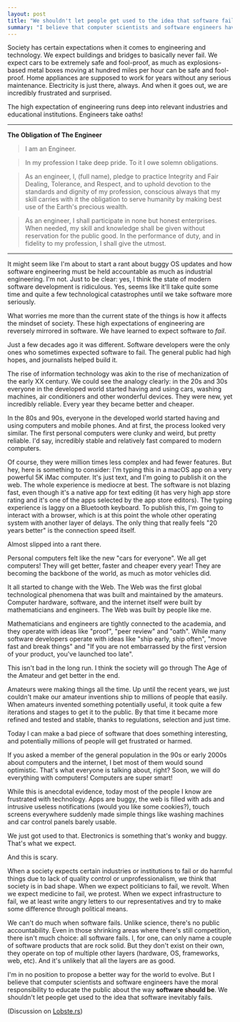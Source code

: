 ```yaml
---
layout: post
title: "We shouldn't let people get used to the idea that software fails"
summary: "I believe that computer scientists and software engineers have the moral responsibility to tell the public that software's failure is not acceptable, not how the things are supposed to be."
---
```


Society has certain expectations when it comes to engineering and technology. We expect buildings and bridges to basically never fail. We expect cars to be extremely safe and fool-proof, as much as explosions-based metal boxes moving at hundred miles per hour can be safe and fool-proof. Home appliances are supposed to work for years without any serious maintenance. Electricity is just there, always. And when it goes out, we are incredibly frustrated and surprised. 

The high expectation of engineering runs deep into relevant industries and educational institutions. Engineers take oaths!

---

**The Obligation of The Engineer**
 
> I am an Engineer.

> In my profession I take deep pride. To it I owe solemn obligations.

> As an engineer, I, (full name), pledge to practice Integrity and Fair Dealing, Tolerance, and Respect, and to uphold devotion to the standards and dignity of my profession, conscious always that my skill carries with it the obligation to serve humanity by making best use of the Earth's precious wealth.

> As an engineer, I shall participate in none but honest enterprises. When needed, my skill and knowledge shall be given without reservation for the public good. In the performance of duty, and in fidelity to my profession, I shall give the utmost.

---

It might seem like I'm about to start a rant about buggy OS updates and how software engineering must be held accountable as much as industrial engineering. I'm not. Just to be clear: yes, I think the state of modern software development is ridiculous. Yes, seems like it'll take quite some time and quite a few technological catastrophes until we take software more seriously. 

What worries me more than the current state of the things is how it affects the mindset of society. These high expectations of engineering are reversely mirrored in software. We have learned to expect software to *fail*. 

Just a few decades ago it was different. Software developers were the only ones who sometimes expected software to fail. The general public had high hopes, and journalists helped build it. 

The rise of information technology was akin to the rise of mechanization of the early XX century. We could see the analogy clearly: in the 20s and 30s everyone in the developed world started having and using cars, washing machines, air conditioners and other wonderful devices. They were new, yet incredibly reliable. Every year they became better and cheaper. 

In the 80s and 90s, everyone in the developed world started having and using computers and mobile phones. And at first, the process looked very similar. The first personal computers were clunky and weird, but pretty reliable. I'd say, incredibly stable and relatively fast compared to modern computers. 

Of course, they were million times less complex and had fewer features. But hey, here is something to consider: I'm typing this in a macOS app on a very powerful 5K iMac computer. It's just text, and I'm going to publish it on the web. The whole experience is mediocre at best. The software is not blazing fast, even though it's a native app for text editing (it has very high app store rating and it's one of the apps selected by the app store editors). The typing experience is laggy on a Bluetooth keyboard. To publish this, I'm going to interact with a browser, which is at this point the whole other operating system with another layer of delays. The only thing that really feels "20 years better" is the connection speed itself. 

Almost slipped into a rant there.

Personal computers felt like the new "cars for everyone". We all get computers! They will get better, faster and cheaper every year! They are becoming the backbone of the world, as much as motor vehicles did. 

It all started to change with the Web. The Web was the first global technological phenomena that was built and maintained by the amateurs. Computer hardware, software, and the internet itself were built by mathematicians and engineers. The Web was built by people like me. 

Mathematicians and engineers are tightly connected to the academia, and they operate with ideas like "proof", "peer review" and "oath". While many software developers operate with ideas like "ship early, ship often", "move fast and break things" and "If you are not embarrassed by the first version of your product, you've launched too late".

This isn't bad in the long run. I think the society will go through The Age of the Amateur and get better in the end. 

Amateurs were making things all the time. Up until the recent years, we just couldn't make our amateur inventions ship to millions of people that easily. When amateurs invented something potentially useful, it took quite a few iterations and stages to get it to the public. By that time it became more refined and tested and stable, thanks to regulations, selection and just time.

Today I can make a bad piece of software that does something interesting, and potentially millions of people will get frustrated or harmed.

If you asked a member of the general population in the 90s or early 2000s about computers and the internet, I bet most of them would sound optimistic. That's what everyone is talking about, right? Soon, we will do everything with computers! Computers are super smart!

While this is anecdotal evidence, today most of the people I know are frustrated with technology. Apps are buggy, the web is filled with ads and intrusive useless notifications (would you like some cookies?), touch screens everywhere suddenly made simple things like washing machines and car control panels barely usable.

We just got used to that. Electronics is something that's wonky and buggy. That's what we expect.

And this is scary. 

When a society expects certain industries or institutions to fail or do harmful things due to lack of quality control or unprofessionalism, we think that society is in bad shape. When we expect politicians to fail, we revolt. When we expect medicine to fail, we protest. When we expect infrastructure to fail, we at least write angry letters to our representatives and try to make some difference through political means.

We can't do much when software fails. Unlike science, there's no public accountability. Even in those shrinking areas where there's still competition, there isn't much choice: all software fails. I, for one, can only name a couple of software products that are rock solid. But they don't exist on their own, they operate on top of multiple other layers (hardware, OS, frameworks, web, etc). And it's unlikely that all the layers are as good.

I'm in no position to propose a better way for the world to evolve. But I believe that computer scientists and software engineers have the moral responsibility to educate the public about the way __software should be__. We shouldn't let people get used to the idea that software inevitably fails.

(Discussion on [Lobste.rs](https://lobste.rs/s/abf7r8/we_shouldn_t_let_people_get_used_idea))

